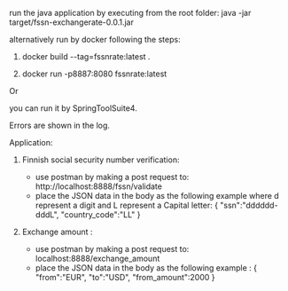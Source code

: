 run the java application by executing from the root folder: java -jar target/fssn-exchangerate-0.0.1.jar

alternatively run by docker following the steps:

1.  docker build --tag=fssnrate:latest .

2. docker run -p8887:8080 fssnrate:latest 

Or 
 
you can run it by SpringToolSuite4.

Errors are shown in the log.

Application:

1. Finnish social security number verification:

   - use postman by making a post request to: http://localhost:8888/fssn/validate
   - place the JSON data in the body as the following example where d represent a digit and L represent a Capital letter:
     {
     "ssn":"dddddd-dddL",
     "country_code":"LL"
     }

2. Exchange amount :

   - use postman by making a post request to: localhost:8888/exchange_amount
   - place the JSON data in the body as the following example :
     {
     "from":"EUR",
     "to":"USD",
     "from_amount":2000
     }
